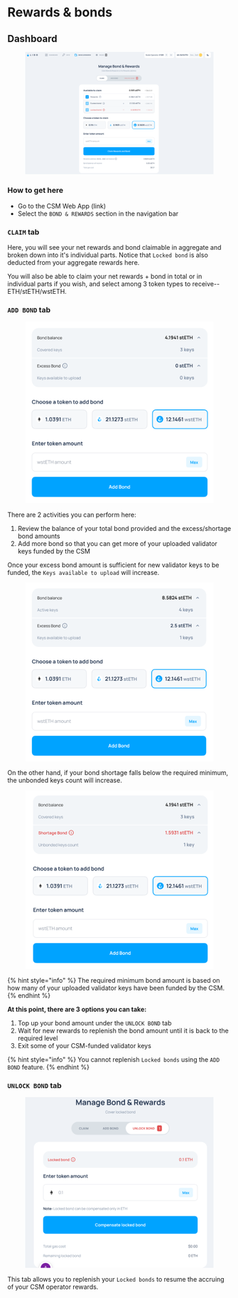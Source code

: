 # Rewards & bonds

## Dashboard

<figure><img src="../../.gitbook/assets/image.png" alt=""><figcaption></figcaption></figure>

### How to get here

* Go to the CSM Web App (link)
* Select the `BOND & REWARDS` section in the navigation bar

### `CLAIM` tab

Here, you will see your net rewards and bond claimable in aggregate and broken down into it's individual parts. Notice that `Locked bond` is also deducted from your aggregate rewards here.

You will also be able to claim your net rewards + bond in total or in individual parts if you wish, and select among 3 token types to receive--ETH/stETH/wstETH.

### `ADD BOND` tab

<figure><img src="../../.gitbook/assets/image (181).png" alt=""><figcaption></figcaption></figure>

There are 2 activities you can perform here:

1. Review the balance of your total bond provided and the excess/shortage bond amounts
2. Add more bond so that you can get more of your uploaded validator keys funded by the CSM

Once your excess bond amount is sufficient for new validator keys to be funded, the `Keys available to upload` will increase.

<figure><img src="../../.gitbook/assets/image (182).png" alt=""><figcaption></figcaption></figure>

On the other hand, if your bond shortage falls below the required minimum, the unbonded keys count will increase.

<figure><img src="../../.gitbook/assets/image (183).png" alt=""><figcaption></figcaption></figure>

{% hint style="info" %}
The required minimum bond amount is based on how many of your uploaded validator keys have been funded by the CSM.
{% endhint %}

**At this point, there are 3 options you can take:**

1. Top up your bond amount under the `UNLOCK BOND` tab
2. Wait for new rewards to replenish the bond  amount until it is back to the required level
3. Exit some of your CSM-funded validator keys

{% hint style="info" %}
You cannot replenish `Locked bonds` using the `ADD BOND` feature.
{% endhint %}

### `UNLOCK BOND` tab

<figure><img src="../../.gitbook/assets/image (184).png" alt=""><figcaption></figcaption></figure>

This tab allows you to replenish your `Locked bonds` to resume the accruing of your CSM operator rewards.
